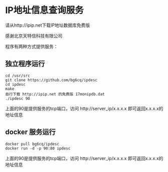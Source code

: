 # IP地址信息查询服务

请从http://ipip.net下载IP地址数据库免费版

感谢北京天特信科技有限公司

程序有两种方式提供服务：

## 独立程序运行

```
cd /usr/src
git clone https://github.com/bg6cq/ipdesc
cd ipdesc
make
自行下载 http://ipip.net 的免费版 17monipdb.dat
./ipdesc 90
```
上面的90是提供服务的tcp端口，访问 http://server_ip/x.x.x.x 即可返回x.x.x.x的地址信息

## docker 服务运行
```
docker pull bg6cq/ipdesc
docker run -d -p 90:80 ipdesc
```
上面的90是提供服务的tcp端口，访问 http://server_ip/x.x.x.x 即可返回x.x.x.x的地址信息
